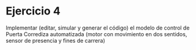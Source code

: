 # Ejercicio 4

Implementar (editar, simular y generar el código) el modelo de control de Puerta Corrediza automatizada (motor con movimiento en dos sentidos, sensor de presencia y fines de carrera)
